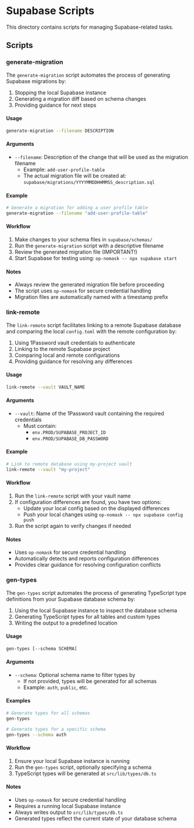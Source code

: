 # Supabase Scripts

This directory contains scripts for managing Supabase-related tasks.

## Scripts

### generate-migration

The `generate-migration` script automates the process of generating Supabase migrations by:

1. Stopping the local Supabase instance
2. Generating a migration diff based on schema changes
3. Providing guidance for next steps

#### Usage

```bash
generate-migration --filename DESCRIPTION
```

#### Arguments

- `--filename`: Description of the change that will be used as the migration filename
  - Example: `add-user-profile-table`
  - The actual migration file will be created at: `supabase/migrations/YYYYMMDDHHMMSS_description.sql`

#### Example

```bash
# Generate a migration for adding a user profile table
generate-migration --filename "add-user-profile-table"
```

#### Workflow

1. Make changes to your schema files in `supabase/schemas/`
2. Run the `generate-migration` script with a descriptive filename
3. Review the generated migration file (IMPORTANT!)
4. Start Supabase for testing using: `op-nomask -- npx supabase start`

#### Notes

- Always review the generated migration file before proceeding
- The script uses `op-nomask` for secure credential handling
- Migration files are automatically named with a timestamp prefix

### link-remote

The `link-remote` script facilitates linking to a remote Supabase database and comparing the local `config.toml` with the remote configuration by:

1. Using 1Password vault credentials to authenticate
2. Linking to the remote Supabase project
3. Comparing local and remote configurations
4. Providing guidance for resolving any differences

#### Usage

```bash
link-remote --vault VAULT_NAME
```

#### Arguments

- `--vault`: Name of the 1Password vault containing the required credentials
  - Must contain:
    - `env.PROD/SUPABASE_PROJECT_ID`
    - `env.PROD/SUPABASE_DB_PASSWORD`

#### Example

```bash
# Link to remote database using my-project vault
link-remote --vault "my-project"
```

#### Workflow

1. Run the `link-remote` script with your vault name
2. If configuration differences are found, you have two options:
   - Update your local config based on the displayed differences
   - Push your local changes using `op-nomask -- npx supabase config push`
3. Run the script again to verify changes if needed

#### Notes

- Uses `op-nomask` for secure credential handling
- Automatically detects and reports configuration differences
- Provides clear guidance for resolving configuration conflicts

### gen-types

The `gen-types` script automates the process of generating TypeScript type definitions from your Supabase database schema by:

1. Using the local Supabase instance to inspect the database schema
2. Generating TypeScript types for all tables and custom types
3. Writing the output to a predefined location

#### Usage

```bash
gen-types [--schema SCHEMA]
```

#### Arguments

- `--schema`: Optional schema name to filter types by
  - If not provided, types will be generated for all schemas
  - Example: `auth`, `public`, etc.

#### Examples

```bash
# Generate types for all schemas
gen-types

# Generate types for a specific schema
gen-types --schema auth
```

#### Workflow

1. Ensure your local Supabase instance is running
2. Run the `gen-types` script, optionally specifying a schema
3. TypeScript types will be generated at `src/lib/types/db.ts`

#### Notes

- Uses `op-nomask` for secure credential handling
- Requires a running local Supabase instance
- Always writes output to `src/lib/types/db.ts`
- Generated types reflect the current state of your database schema

